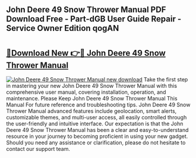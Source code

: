 ## John Deere 49 Snow Thrower Manual PDF Download Free - Part-dGB User Guide Repair - Service Owner Edition qogAN

# <h2><a href="http://bc95234.oget.top/?id=John+Deere+49+Snow+Thrower+Manual">🔗Download New 👉🔴 John Deere 49 Snow Thrower Manual</a></h2>

[![John Deere 49 Snow Thrower Manual new download](https://i.imgur.com/5g1atiW.png)](http://bc95234.oget.top/?id=John+Deere+49+Snow+Thrower+Manual)
Take the first step in mastering your new John Deere 49 Snow Thrower Manual with this comprehensive user manual, covering installation, operation, and maintenance. Please Keep John Deere 49 Snow Thrower Manual This Manual For future reference and troubleshooting tips. John Deere 49 Snow Thrower Manual advanced features include geolocation, smart alerts, customizable themes, and multi-user access, all easily controlled through the user-friendly and intuitive interface. Our expectation is that the John Deere 49 Snow Thrower Manual has been a clear and easy-to-understand resource in your journey to becoming proficient in using your new gadget. Should you need any assistance or clarification, please do not hesitate to contact our support team.
